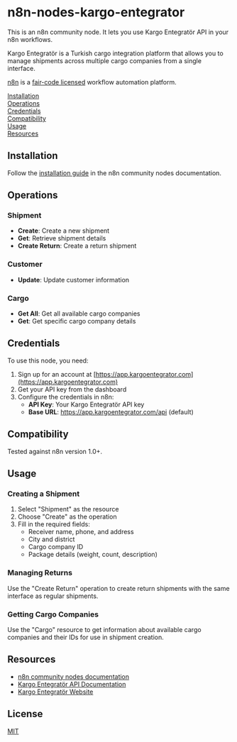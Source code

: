 # n8n-nodes-kargo-entegrator

This is an n8n community node. It lets you use Kargo Entegratör API in your n8n workflows.

Kargo Entegratör is a Turkish cargo integration platform that allows you to manage shipments across multiple cargo companies from a single interface.

[n8n](https://n8n.io/) is a [fair-code licensed](https://docs.n8n.io/reference/license/) workflow automation platform.

[Installation](#installation)  
[Operations](#operations)  
[Credentials](#credentials)  
[Compatibility](#compatibility)  
[Usage](#usage)  
[Resources](#resources)  

## Installation

Follow the [installation guide](https://docs.n8n.io/integrations/community-nodes/installation/) in the n8n community nodes documentation.

## Operations

### Shipment
- **Create**: Create a new shipment
- **Get**: Retrieve shipment details
- **Create Return**: Create a return shipment

### Customer
- **Update**: Update customer information

### Cargo
- **Get All**: Get all available cargo companies
- **Get**: Get specific cargo company details

## Credentials

To use this node, you need:

1. Sign up for an account at [https://app.kargoentegrator.com](https://app.kargoentegrator.com)
2. Get your API key from the dashboard
3. Configure the credentials in n8n:
   - **API Key**: Your Kargo Entegratör API key
   - **Base URL**: https://app.kargoentegrator.com/api (default)

## Compatibility

Tested against n8n version 1.0+.

## Usage

### Creating a Shipment

1. Select "Shipment" as the resource
2. Choose "Create" as the operation
3. Fill in the required fields:
   - Receiver name, phone, and address
   - City and district
   - Cargo company ID
   - Package details (weight, count, description)

### Managing Returns

Use the "Create Return" operation to create return shipments with the same interface as regular shipments.

### Getting Cargo Companies

Use the "Cargo" resource to get information about available cargo companies and their IDs for use in shipment creation.

## Resources

* [n8n community nodes documentation](https://docs.n8n.io/integrations/community-nodes/)
* [Kargo Entegratör API Documentation](https://documenter.getpostman.com/view/25047990/2sAY4vg2RR)
* [Kargo Entegratör Website](https://kargoentegrator.com/)

## License

[MIT](https://github.com/n8n-io/n8n-nodes-starter/blob/master/LICENSE.md)
